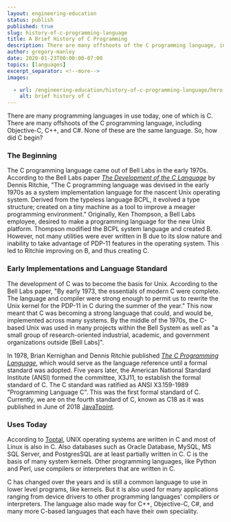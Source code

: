 ```yaml
---
layout: engineering-education
status: publish
published: true
slug: history-of-c-programming-language
title: A Brief History of C Programming
description: There are many offshoots of the C programming language, including Objective-C, C++, and C#. None of these are the same language. Here's a brief history of C.
author: gregory-manley
date: 2020-01-23T00:00:00-07:00
topics: [languages]
excerpt_separator: <!--more-->
images:

  - url: /engineering-education/history-of-c-programming-language/hero.jpg
    alt: brief history of C
---
```

There are many programming languages in use today, one of which is C. There are many offshoots of the C programming language, including Objective-C, C++, and C#. None of these are the same language. So, how did C begin?
<!--more-->

### The Beginning
The C programming language came out of Bell Labs in the early 1970s. According to the Bell Labs paper [<i>The Development of the C Language</i>](https://www.bell-labs.com/usr/dmr/www/chist.html) by Dennis Ritchie, "The C programming language was devised in the early 1970s as a system implementation language for the nascent Unix operating system. Derived from the typeless language BCPL, it evolved a type structure; created on a tiny machine as a tool to improve a meager programming environment." Originally, Ken Thompson, a Bell Labs employee, desired to make a programming language for the new Unix platform. Thompson modified the BCPL system language and created B. However, not many utilities were ever written in B due to its slow nature and inability to take advantage of PDP-11 features in the operating system. This led to Ritchie improving on B, and thus creating C.

### Early Implementations and Language Standard
The development of C was to become the basis for Unix. According to the Bell Labs paper, "By early 1973, the essentials of modern C were complete. The language and compiler were strong enough to permit us to rewrite the Unix kernel for the PDP-11 in C during the summer of the year." This now meant that C was becoming a strong language that could, and would be, implemented across many systems. By the middle of the 1970s, the C-based Unix was used in many projects within the Bell System as well as "a small group of research-oriented industrial, academic, and government organizations outside [Bell Labs]".

In 1978, Brian Kernighan and Dennis Ritchie published [<i>The C Programming Language</i>](https://www.amazon.com/Programming-Language-2nd-Brian-Kernighan/dp/0131103628), which would serve as the language reference until a formal standard was adopted. Five years later, the American National Standard Institute (ANSI) formed the committee, X3J11, to establish the formal standard of C. The C standard was ratified as ANSI X3.159-1989 "Programming Language C". This was the first formal standard of C. Currently, we are on the fourth standard of C, known as C18 as it was published in June of 2018 [JavaTpoint](https://www.javatpoint.com/history-of-c-language).

### Uses Today
According to [Toptal](https://www.toptal.com/c/after-all-these-years-the-world-is-still-powered-by-c-programming), UNIX operating systems are written in C and most of Linux is also in C. Also databases such as Oracle Database, MySQL, MS SQL Server, and PostgresSQL are at least partially written in C. C is the basis of many system kernels. Other programming languages, like Python and Perl, use compilers or interpreters that are written in C.

C has changed over the years and is still a common language to use in lower level programs, like kernels. But it is also used for many applications ranging from device drivers to other programming languages' compilers or interpreters. The language also made way for C++, Objective-C, C#, and many more C-based languages that each have their own speciality.
